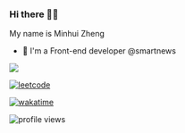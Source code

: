 ### Hi there 👋😃

My name is Minhui Zheng 

- 💼 I'm a Front-end developer @smartnews

<img src="https://github-readme-stats-sigma-five.vercel.app/api?username=zhengminhui&show_icons=true&count_private=true&hide_border=true&theme=dracula" align="center" />

[![leetcode](https://leetcard.jacoblin.cool/minhuizheng?theme=light&font=Fira%20Code&site=cn)](https://leetcard.jacoblin.cool/minhuizheng?theme=light&font=Fira%20Code&site=cn)

[![wakatime](https://wakatime.com/badge/user/53064586-a8ef-48c8-bc31-dc9b80afb91d.svg)](https://wakatime.com/@53064586-a8ef-48c8-bc31-dc9b80afb91d)

![profile views](https://komarev.com/ghpvc/?username=zhengminhui&style=plastic)
